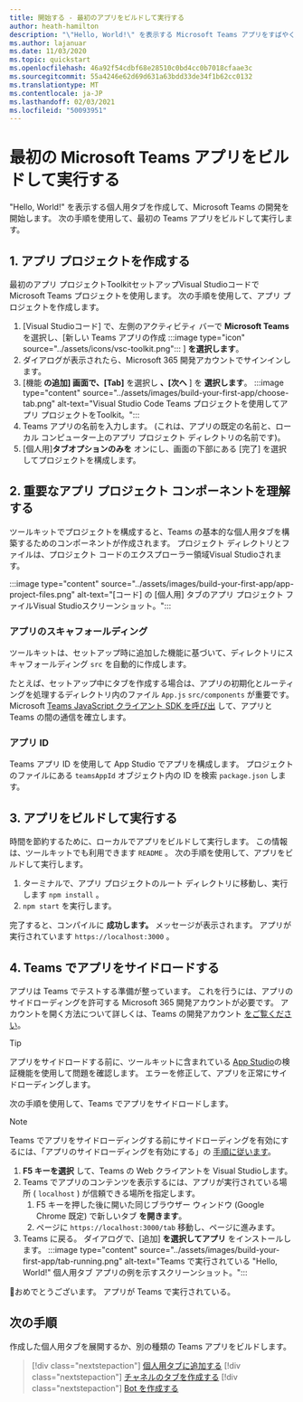 ```yaml
---
title: 開始する - 最初のアプリをビルドして実行する
author: heath-hamilton
description: "\"Hello, World!\" を表示する Microsoft Teams アプリをすばやく作成します。 Microsoft Teams を使用したメッセージToolkit。"
ms.author: lajanuar
ms.date: 11/03/2020
ms.topic: quickstart
ms.openlocfilehash: 46a92f54cdbf68e28510c0bd4cc0b7018cfaae3c
ms.sourcegitcommit: 55a4246e62d69d631a63bdd33de34f1b62cc0132
ms.translationtype: MT
ms.contentlocale: ja-JP
ms.lasthandoff: 02/03/2021
ms.locfileid: "50093951"
---
```

# <a name="build-and-run-your-first-microsoft-teams-app"></a>最初の Microsoft Teams アプリをビルドして実行する

"Hello, World!" を表示する個人用タブを作成して、Microsoft Teams の開発を開始します。
次の手順を使用して、最初の Teams アプリをビルドして実行します。

## <a name="1-create-your-app-project"></a>1. アプリ プロジェクトを作成する

最初のアプリ プロジェクトToolkitセットアップVisual Studioコードで Microsoft Teams プロジェクトを使用します。 次の手順を使用して、アプリ プロジェクトを作成します。

1. [Visual Studioコード] で、左側のアクティビティ バーで **Microsoft Teams** を選択し、[新しい Teams アプリの作成 :::image type="icon" source="../assets/icons/vsc-toolkit.png"::: ] **を選択します**。
1. ダイアログが表示されたら、Microsoft 365 開発アカウントでサインインします。
1. [機能 **の追加] 画面で、[Tab]** を選択し **、[次へ** ] を **選択します**。
:::image type="content" source="../assets/images/build-your-first-app/choose-tab.png" alt-text="Visual Studio Code Teams プロジェクトを使用してアプリ プロジェクトをToolkit。":::
1. Teams アプリの名前を入力します。 (これは、アプリの既定の名前と、ローカル コンピューター上のアプリ プロジェクト ディレクトリの名前です)。
1. [個人用]**タブオプションのみを** オンにし、画面の下部にある [完了] を選択してプロジェクトを構成します。

## <a name="2-understand-important-app-project-components"></a>2. 重要なアプリ プロジェクト コンポーネントを理解する

ツールキットでプロジェクトを構成すると、Teams の基本的な個人用タブを構築するためのコンポーネントが作成されます。 プロジェクト ディレクトリとファイルは、プロジェクト コードのエクスプローラー領域Visual Studioされます。

:::image type="content" source="../assets/images/build-your-first-app/app-project-files.png" alt-text="[コード] の [個人用] タブのアプリ プロジェクト ファイルVisual Studioスクリーンショット。":::

### <a name="app-scaffolding"></a>アプリのスキャフォールディング

ツールキットは、セットアップ時に追加した機能に基づいて、ディレクトリにスキャフォールディング `src` を自動的に作成します。

たとえば、セットアップ中にタブを作成する場合は、アプリの初期化とルーティングを処理するディレクトリ内のファイル `App.js` `src/components` が重要です。 Microsoft [Teams JavaScript クライアント SDK を呼び出](../tabs/how-to/using-teams-client-sdk.md) して、アプリと Teams の間の通信を確立します。

### <a name="app-id"></a>アプリ ID

Teams アプリ ID を使用して App Studio でアプリを構成します。 プロジェクトのファイルにある `teamsAppId` オブジェクト内の ID を検索 `package.json` します。

## <a name="3-build-and-run-your-app"></a>3. アプリをビルドして実行する

時間を節約するために、ローカルでアプリをビルドして実行します。 この情報は、ツールキットでも利用できます `README` 。 次の手順を使用して、アプリをビルドして実行します。

1. ターミナルで、アプリ プロジェクトのルート ディレクトリに移動し、実行します `npm install` 。
1. `npm start` を実行します。

完了すると、コンパイルに **成功します。** メッセージが表示されます。 アプリが実行されています `https://localhost:3000` 。

## <a name="4-sideload-your-app-in-teams"></a>4. Teams でアプリをサイドロードする

アプリは Teams でテストする準備が整っています。 これを行うには、アプリのサイドローディングを許可する Microsoft 365 開発アカウントが必要です。 アカウントを開く方法について詳しくは、Teams の開発アカウント [をご覧ください](../build-your-first-app/build-first-app-overview.md#set-up-your-development-account)。 

> [!TIP]
> アプリをサイドロードする前に、ツールキットに含まれている [App Studio](../concepts/deploy-and-publish/appsource/prepare/submission-checklist.md#teams-app-validation-tool)の検証機能を使用して問題を確認します。 エラーを修正して、アプリを正常にサイドローディングします。

次の手順を使用して、Teams でアプリをサイドロードします。

> [!NOTE]
> Teams でアプリをサイドローディングする前にサイドローディングを有効にするには、「アプリのサイドローディングを有効にする」の [手順に従います](../concepts/build-and-test/prepare-your-o365-tenant.md#enable-custom-teams-apps-and-turn-on-custom-app-uploading)。

1. **F5 キーを選択** して、Teams の Web クライアントを Visual Studioします。
1. Teams でアプリのコンテンツを表示するには、アプリが実行されている場所 ( `localhost` ) が信頼できる場所を指定します。
   1. F5 キーを押した後に開いた同じブラウザー ウィンドウ (Google Chrome 既定) で新しいタブ **を開きます**。
   1. ページに `https://localhost:3000/tab` 移動し、ページに進みます。
1. Teams に戻る。 ダイアログで、[追加] **を選択してアプリ** をインストールします。
:::image type="content" source="../assets/images/build-your-first-app/tab-running.png" alt-text="Teams で実行されている &quot;Hello, World!&quot; 個人用タブ アプリの例を示すスクリーンショット。":::

🎉おめでとうございます。 アプリが Teams で実行されている。

## <a name="next-step"></a>次の手順

作成した個人用タブを展開するか、別の種類の Teams アプリをビルドします。

> [!div class="nextstepaction"]
> [個人用タブに追加する](../build-your-first-app/build-personal-tab.md)
> [!div class="nextstepaction"]
> [チャネルのタブを作成する](../build-your-first-app/build-channel-tab.md)
> [!div class="nextstepaction"]
> [Bot を作成する](../build-your-first-app/build-bot.md)
